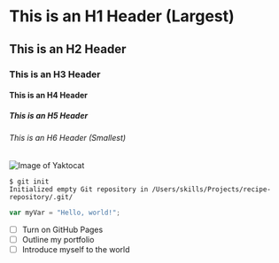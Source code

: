 # This is an H1 Header (Largest)
## This is an H2 Header
### This is an H3 Header
#### This is an H4 Header
##### This is an H5 Header
###### This is an H6 Header (Smallest)
![Image of Yaktocat](https://octodex.github.com/images/yaktocat.png)
```
$ git init
Initialized empty Git repository in /Users/skills/Projects/recipe-repository/.git/
```
``` javascript
var myVar = "Hello, world!";
```
- [ ] Turn on GitHub Pages
- [ ] Outline my portfolio
- [ ] Introduce myself to the world
